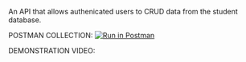 An API that allows authenicated users to CRUD data from the student database.

POSTMAN COLLECTION:
[![Run in Postman](https://run.pstmn.io/button.svg)](https://app.getpostman.com/run-collection/14000909-96e71747-5c51-432a-9b2c-c7f4ba1d75d5?action=collection%2Ffork&collection-url=entityId%3D14000909-96e71747-5c51-432a-9b2c-c7f4ba1d75d5%26entityType%3Dcollection%26workspaceId%3D4a4854b1-997d-4f6c-8974-8cbea410d684)

DEMONSTRATION VIDEO:
